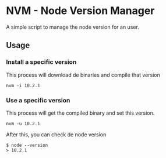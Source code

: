 # NVM - Node Version Manager

A simple script to manage the node version for an user.

## Usage

### Install a specific version

This process will download de binaries and compile that version

```shell
nvm -i 10.2.1
```

### Use a specific version

This process will get the compiled binary and set this version.

```shell
nvm -u 10.2.1
```

After this, you can check de node version

```shell
$ node --version
> 10.2.1
```
